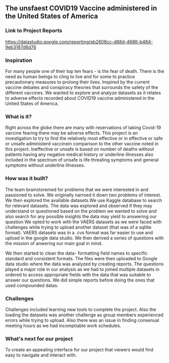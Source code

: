 ## The unsfaest COVID19 Vaccine administered in the United States of America

### Link to Project Reports 
https://datastudio.google.com/reporting/eb2608cc-d88d-4686-b484-9eb3187d6d76 

### Inspiration 

For many people one of their top ten fears - is the fear of death.  There is the need as human beings to cling to live and for some to practice precautionary measures to prolong their lives. Inspired by the current vaccine debates and conspiracy theories that surrounds the safety of the different vaccines. We wanted to explore and analyze datasets as it relates to adverse effects recorded about COVID19 vaccine administered in the United States of America.



### What is it?

Right across the globe there are many with reservations of taking Covid-19 vaccine fearing there may be adverse effects. This project is an investigation to try to find the relatively most effective or in effective or safe or unsafe  administerd vaccinein comparison to the other vaccine noted in this project. Ineffective or unsafe is based on number of deaths without patients having any negative medical history or underline illnesses also included in the spectrum of unsafe is life threating symptoms and general symptoms without underline illnesses.


### How was it built? 

The team brainstoremed for problems that we were interested in and passioned to  solve. We originally narroed it down two problems of interest. We then explored the available datasets.We use Kaggle database to search for relevant datasets. The data was explored and observed if they may understand or questioned based on the problem we wanted to solve and also search for any possible insights the data may yield to answering our question We opted to work with the VAERS datasets  as we were faced with challenges while trying to upload another dataset (that was of a  sqllite format). VAERS datasets was in a .cvs format was far easier to use and upload in the google data studio.
We then derived a series of questions with the mission of anwering our main goal in mind. 

We then started to clean the data- formatting field names to specific standard and consistent formats. The files were then uploaded to Google data studio where the data was analyzed by creating reports. The questions played a major role in our analysis as  we had to joined multiple datasets in ordered to access appropriate fields with the data that was suitable to answer our questions. We did simple reports before doing the ones that used compounded datas.

### Challenges
Challenges included learning new tools to complete the project. Also the loading the datasets was another challenge as group members experienced errors while trying to upload. Also there was an issue in finding consenual meeting hours as we had incomptiable work schedules. 

### What's next for our project
To create an appealing interface for our project that viewers would find easy to navigate and interact with. 


